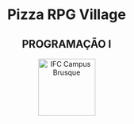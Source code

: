 <p align="center">
  <h1 align="center">Pizza RPG Village</h1>
  <h2 align="center"> PROGRAMAÇÃO I </h2>
 
  <p align="center"><img src="https://th.bing.com/th/id/OIP.VjqDR0W3kOvSh7lBNBYJkAAAAA?pid=ImgDet&rs=1" alt="IFC Campus Brusque" width="115"/></p>
</p>

